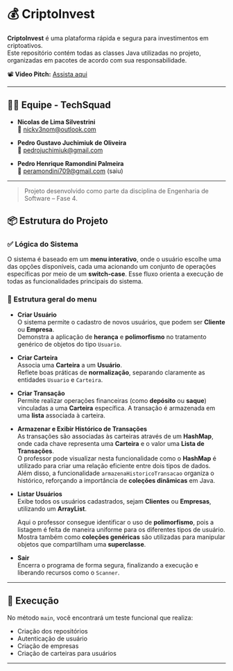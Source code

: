 
# 💰 CriptoInvest

**CriptoInvest** é uma plataforma rápida e segura para investimentos em criptoativos.  
Este repositório contém todas as classes Java utilizadas no projeto, organizadas em pacotes de acordo com sua responsabilidade.

📽️ **Video Pitch:** [Assista aqui](https://youtu.be/CW81d4Z16YI)

---

## 👨‍💻 Equipe - TechSquad

- **Nicolas de Lima Silvestrini**  
  📧 nickv3nom@outlook.com

- **Pedro Gustavo Juchimiuk de Oliveira**  
  📧 pedrojuchimiuk@gmail.com

- **Pedro Henrique Ramondini Palmeira**  
  📧 peramondini709@gmail.com (saiu)

---

> Projeto desenvolvido como parte da disciplina de Engenharia de Software – Fase 4.

## 📦 Estrutura do Projeto

### ✅ Lógica do Sistema

O sistema é baseado em um **menu interativo**, onde o usuário escolhe uma das opções disponíveis, cada uma acionando um conjunto de operações específicas por meio de um **switch-case**. Esse fluxo orienta a execução de todas as funcionalidades principais do sistema.

### 🧩 Estrutura geral do menu

- **Criar Usuário**  
  O sistema permite o cadastro de novos usuários, que podem ser **Cliente** ou **Empresa**.  
  Demonstra a aplicação de **herança** e **polimorfismo** no tratamento genérico de objetos do tipo `Usuario`.


- **Criar Carteira**  
  Associa uma **Carteira** a um **Usuário**.  
  Reflete boas práticas de **normalização**, separando claramente as entidades `Usuario` e `Carteira`.


- **Criar Transação**  
  Permite realizar operações financeiras (como **depósito** ou **saque**) vinculadas a uma **Carteira** específica. A transação é armazenada em uma **lista** associada à carteira.



- **Armazenar e Exibir Histórico de Transações**  
  As transações são associadas às carteiras através de um **HashMap**, onde cada chave representa uma **Carteira** e o valor uma **Lista de Transações**.  
  O professor pode visualizar nesta funcionalidade como o **HashMap** é utilizado para criar uma relação eficiente entre dois tipos de dados.  
  Além disso, a funcionalidade `armazenaHistoricoTransacao` organiza o histórico, reforçando a importância de **coleções dinâmicas** em Java.



- **Listar Usuários**  
  Exibe todos os usuários cadastrados, sejam **Clientes** ou **Empresas**, utilizando um **ArrayList**.

  Aqui o professor consegue identificar o uso de **polimorfismo**, pois a listagem é feita de maneira uniforme para os diferentes tipos de usuário.  
  Mostra também como **coleções genéricas** são utilizadas para manipular objetos que compartilham uma **superclasse**.

  
- **Sair**  
  Encerra o programa de forma segura, finalizando a execução e liberando recursos como o `Scanner`.

---

## 🚀 Execução

No método `main`, você encontrará um teste funcional que realiza:
- Criação dos repositórios
- Autenticação de usuário
- Criação de empresas
- Criação de carteiras para usuários

---


